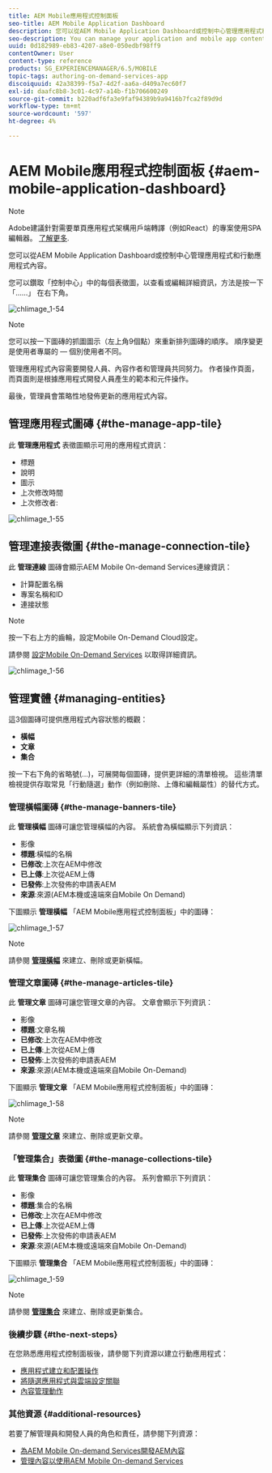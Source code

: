 ```yaml
---
title: AEM Mobile應用程式控制面板
seo-title: AEM Mobile Application Dashboard
description: 您可以從AEM Mobile Application Dashboard或控制中心管理應用程式和行動應用程式內容。 請詳閱本頁以了解更多。
seo-description: You can manage your application and mobile app content from AEM Mobile Application Dashboard or the Control Center. Follow this page to learn more.
uuid: 0d182989-eb83-4207-a8e0-050edbf98ff9
contentOwner: User
content-type: reference
products: SG_EXPERIENCEMANAGER/6.5/MOBILE
topic-tags: authoring-on-demand-services-app
discoiquuid: 42a38399-f5a7-4d2f-aa6a-d409a7ec60f7
exl-id: daafc8b8-3c01-4c97-a14b-f1b706600249
source-git-commit: b220adf6fa3e9faf94389b9a9416b7fca2f89d9d
workflow-type: tm+mt
source-wordcount: '597'
ht-degree: 4%

---
```


# AEM Mobile應用程式控制面板 {#aem-mobile-application-dashboard}

>[!NOTE]
>
>Adobe建議針對需要單頁應用程式架構用戶端轉譯（例如React）的專案使用SPA編輯器。 [了解更多](/help/sites-developing/spa-overview.md).

您可以從AEM Mobile Application Dashboard或控制中心管理應用程式和行動應用程式內容。

您可以鑽取「控制中心」中的每個表徵圖，以查看或編輯詳細資訊，方法是按一下「……」 在右下角。

![chlimage_1-54](assets/chlimage_1-54.png)

>[!NOTE]
>
>您可以按一下圖磚的抓圖圖示（左上角9個點）來重新排列圖磚的順序。 順序變更是使用者專屬的 — 個別使用者不同。

管理應用程式內容需要開發人員、內容作者和管理員共同努力。 作者操作頁面，而頁面則是根據應用程式開發人員產生的範本和元件操作。

最後，管理員會策略性地發佈更新的應用程式內容。

## 管理應用程式圖磚 {#the-manage-app-tile}

此 **管理應用程式** 表徵圖顯示可用的應用程式資訊：

* 標題
* 說明
* 圖示
* 上次修改時間
* 上次修改者:

![chlimage_1-55](assets/chlimage_1-55.png)

## 管理連接表徵圖 {#the-manage-connection-tile}

此 **管理連線** 圖磚會顯示AEM Mobile On-demand Services連線資訊：

* 計算配置名稱
* 專案名稱和ID
* 連接狀態

>[!NOTE]
>
>按一下右上方的齒輪，設定Mobile On-Demand Cloud設定。
>
>請參閱 [設定Mobile On-Demand Services](/help/mobile/mobile-on-demand-associating-an-on-demand-app-to-cloud-configuration.md) 以取得詳細資訊。

![chlimage_1-56](assets/chlimage_1-56.png)

## 管理實體 {#managing-entities}

這3個圖磚可提供應用程式內容狀態的概觀：

* **橫幅**
* **文章**
* **集合**

按一下右下角的省略號(...)，可展開每個圖磚，提供更詳細的清單檢視。 這些清單檢視提供存取常見「行動隨選」動作（例如刪除、上傳和編輯屬性）的替代方式。

### 管理橫幅圖磚 {#the-manage-banners-tile}

此 **管理橫幅** 圖磚可讓您管理橫幅的內容。 系統會為橫幅顯示下列資訊：

* 影像
* **標題**:橫幅的名稱
* **已修改**:上次在AEM中修改
* **已上傳**:上次從AEM上傳
* **已發佈**:上次發佈的申請表AEM
* **來源**:來源(AEM本機或遠端來自Mobile On Demand)

下圖顯示 **管理橫幅** 「AEM Mobile應用程式控制面板」中的圖磚：

![chlimage_1-57](assets/chlimage_1-57.png)

>[!NOTE]
>
>請參閱 **[管理橫幅](/help/mobile/mobile-on-demand-managing-banners.md)** 來建立、刪除或更新橫幅。

### 管理文章圖磚 {#the-manage-articles-tile}

此 **管理文章** 圖磚可讓您管理文章的內容。 文章會顯示下列資訊：

* 影像
* **標題**:文章名稱
* **已修改**:上次在AEM中修改
* **已上傳**:上次從AEM上傳
* **已發佈**:上次發佈的申請表AEM
* **來源**:來源(AEM本機或遠端來自Mobile On-Demand)

下圖顯示 **管理文章** 「AEM Mobile應用程式控制面板」中的圖磚：

![chlimage_1-58](assets/chlimage_1-58.png)

>[!NOTE]
>
>請參閱 [**管理文章**](/help/mobile/mobile-on-demand-managing-articles.md) 來建立、刪除或更新文章。

### 「管理集合」表徵圖 {#the-manage-collections-tile}

此 **管理集合** 圖磚可讓您管理集合的內容。 系列會顯示下列資訊：

* 影像
* **標題**:集合的名稱
* **已修改**:上次在AEM中修改
* **已上傳**:上次從AEM上傳
* **已發佈**:上次發佈的申請表AEM
* **來源**:來源(AEM本機或遠端來自Mobile On-Demand)

下圖顯示 **管理集合** 「AEM Mobile應用程式控制面板」中的圖磚：

![chlimage_1-59](assets/chlimage_1-59.png)

>[!NOTE]
>
>請參閱 **[管理集合](/help/mobile/mobile-on-demand-managing-collections.md)** 來建立、刪除或更新集合。

### 後續步驟 {#the-next-steps}

在您熟悉應用程式控制面板後，請參閱下列資源以建立行動應用程式：

* [應用程式建立和配置操作](/help/mobile/mobile-apps-ondemand-application-create-configure-action.md)
* [將隨選應用程式與雲端設定關聯](/help/mobile/mobile-on-demand-associating-an-on-demand-app-to-cloud-configuration.md)
* [內容管理動作](/help/mobile/mobile-apps-ondemand-manage-content-ondemand.md)

### 其他資源 {#additional-resources}

若要了解管理員和開發人員的角色和責任，請參閱下列資源：

* [為AEM Mobile On-demand Services開發AEM內容](/help/mobile/aem-mobile-on-demand.md)
* [管理內容以使用AEM Mobile On-demand Services](/help/mobile/aem-mobile.md)
